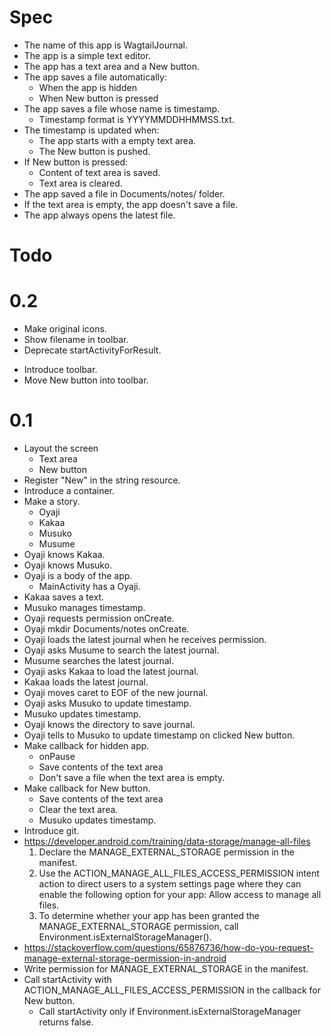 # Spec

* The name of this app is WagtailJournal.
* The app is a simple text editor.
* The app has a text area and a New button.
* The app saves a file automatically:
  * When the app is hidden
  * When New button is pressed
* The app saves a file whose name is timestamp.
  * Timestamp format is YYYYMMDDHHMMSS.txt.
* The timestamp is updated when:
  * The app starts with a empty text area.
  * The New button is pushed.
* If New button is pressed:
  * Content of text area is saved.
  * Text area is cleared.
* The app saved a file in Documents/notes/ folder.
* If the text area is empty, the app doesn't save a file.
* The app always opens the latest file.

# Todo

# 0.2

+ Make original icons.
+ Show filename in toolbar.
+ Deprecate startActivityForResult.
- Introduce toolbar.
- Move New button into toolbar.

# 0.1

- Layout the screen
  - Text area
  - New button
- Register "New" in the string resource.
- Introduce a container.
- Make a story.
  - Oyaji
  - Kakaa
  - Musuko
  - Musume
- Oyaji knows Kakaa.
- Oyaji knows Musuko.
- Oyaji is a body of the app.
  - MainActivity has a Oyaji.
- Kakaa saves a text.
- Musuko manages timestamp.
- Oyaji requests permission onCreate.
- Oyaji mkdir Documents/notes onCreate.
- Oyaji loads the latest journal when he receives permission.
- Oyaji asks Musume to search the latest journal.
- Musume searches the latest journal.
- Oyaji asks Kakaa to load the latest journal.
- Kakaa loads the latest journal.
- Oyaji moves caret to EOF of the new journal.
- Oyaji asks Musuko to update timestamp.
- Musuko updates timestamp.
- Oyaji knows the directory to save journal.
- Oyaji tells to Musuko to update timestamp on clicked New button.
- Make callback for hidden app.
  - onPause
  - Save contents of the text area
  - Don't save a file when the text area is empty.
- Make callback for New button.
  - Save contents of the text area
  - Clear the text area.
  - Musuko updates timestamp.
- Introduce git.
- https://developer.android.com/training/data-storage/manage-all-files
  1. Declare the MANAGE_EXTERNAL_STORAGE permission in the manifest.
  2. Use the ACTION_MANAGE_ALL_FILES_ACCESS_PERMISSION intent action to direct users to a system
     settings page where they can enable the following option for your app: Allow access to manage
     all files.
  3. To determine whether your app has been granted the MANAGE_EXTERNAL_STORAGE permission, call
     Environment.isExternalStorageManager().
- https://stackoverflow.com/questions/65876736/how-do-you-request-manage-external-storage-permission-in-android
- Write permission for MANAGE_EXTERNAL_STORAGE in the manifest.
- Call startActivity with ACTION_MANAGE_ALL_FILES_ACCESS_PERMISSION in the callback for New button.
  - Call startActivity only if Environment.isExternalStorageManager returns false.
